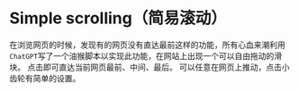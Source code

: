 # Simple scrolling（简易滚动）
在浏览网页的时候，发现有的网页没有直达最前这样的功能，所有心血来潮利用`ChatGPT`写了一个油猴脚本以实现此功能，在网站上出现一个可以自由拖动的滑块。
点击即可直达当前网页最前、中间、最后。 可以任意在网页上推动，点击小齿轮有简单的设置。
